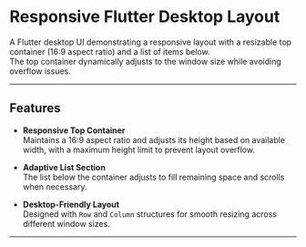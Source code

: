 # Responsive Flutter Desktop Layout

A Flutter desktop UI demonstrating a responsive layout with a resizable top container (16:9 aspect ratio) and a list of items below.  
The top container dynamically adjusts to the window size while avoiding overflow issues.

---

## Features

- **Responsive Top Container**  
  Maintains a 16:9 aspect ratio and adjusts its height based on available width, with a maximum height limit to prevent layout overflow.
  
- **Adaptive List Section**  
  The list below the container adjusts to fill remaining space and scrolls when necessary.

- **Desktop-Friendly Layout**  
  Designed with `Row` and `Column` structures for smooth resizing across different window sizes.

---





